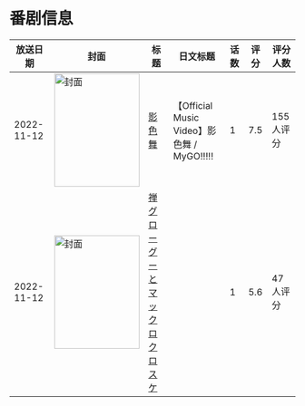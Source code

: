 # 番剧信息

|放送日期|封面|标题|日文标题|话数|评分|评分人数|
|---|---|---|---|---|---|---|
|2022-11-12|<img src="https://lain.bgm.tv/pic/cover/c/82/74/472629_Y6lpl.jpg" alt="封面" style="width:150px;height:200px;object-fit:cover;">|[影色舞](https://bangumi.tv/subject/472629)|【Official Music Video】影色舞 / MyGO!!!!!|1|7.5|155人评分|
|2022-11-12|<img src="https://lain.bgm.tv/pic/cover/c/c9/91/407777_FE7es.jpg" alt="封面" style="width:150px;height:200px;object-fit:cover;">|[禅 グローグーとマックロクロスケ](https://bangumi.tv/subject/407777)||1|5.6|47人评分|
